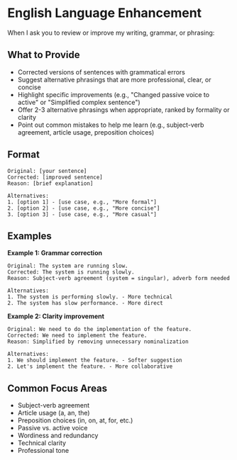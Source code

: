 # English Language Enhancement

When I ask you to review or improve my writing, grammar, or phrasing:

## What to Provide

- Corrected versions of sentences with grammatical errors
- Suggest alternative phrasings that are more professional, clear, or concise
- Highlight specific improvements (e.g., "Changed passive voice to active" or "Simplified complex sentence")
- Offer 2-3 alternative phrasings when appropriate, ranked by formality or clarity
- Point out common mistakes to help me learn (e.g., subject-verb agreement, article usage, preposition choices)

## Format

```
Original: [your sentence]
Corrected: [improved sentence]
Reason: [brief explanation]

Alternatives:
1. [option 1] - [use case, e.g., "More formal"]
2. [option 2] - [use case, e.g., "More concise"]
3. [option 3] - [use case, e.g., "More casual"]
```

## Examples

**Example 1: Grammar correction**
```
Original: The system are running slow.
Corrected: The system is running slowly.
Reason: Subject-verb agreement (system = singular), adverb form needed

Alternatives:
1. The system is performing slowly. - More technical
2. The system has slow performance. - More direct
```

**Example 2: Clarity improvement**
```
Original: We need to do the implementation of the feature.
Corrected: We need to implement the feature.
Reason: Simplified by removing unnecessary nominalization

Alternatives:
1. We should implement the feature. - Softer suggestion
2. Let's implement the feature. - More collaborative
```

## Common Focus Areas

- Subject-verb agreement
- Article usage (a, an, the)
- Preposition choices (in, on, at, for, etc.)
- Passive vs. active voice
- Wordiness and redundancy
- Technical clarity
- Professional tone


